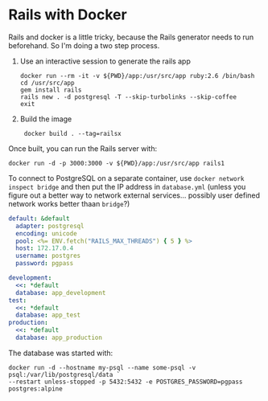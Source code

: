 # Rails with Docker

Rails and docker is a little tricky, because the Rails generator needs to run beforehand.
So I'm doing a two step process.

1. Use an interactive session to generate the rails app

    ```
    docker run --rm -it -v ${PWD}/app:/usr/src/app ruby:2.6 /bin/bash
    cd /usr/src/app
    gem install rails
    rails new . -d postgresql -T --skip-turbolinks --skip-coffee
    exit
    ```

2. Build the image

        docker build . --tag=railsx

Once built, you can run the Rails server with:

    docker run -d -p 3000:3000 -v ${PWD}/app:/usr/src/app rails1

To connect to PostgreSQL on a separate container, use `docker network inspect bridge` and then put the IP address in `database.yml` (unless you figure out a better way to network external services... possibly user defined network works better thaan `bridge`?)

```yaml
default: &default
  adapter: postgresql
  encoding: unicode
  pool: <%= ENV.fetch("RAILS_MAX_THREADS") { 5 } %>
  host: 172.17.0.4
  username: postgres
  password: pgpass

development:
  <<: *default
  database: app_development
test:
  <<: *default
  database: app_test
production:
  <<: *default
  database: app_production
```

The database was started with:

```
docker run -d --hostname my-psql --name some-psql -v psql:/var/lib/postgresql/data `
--restart unless-stopped -p 5432:5432 -e POSTGRES_PASSWORD=pgpass postgres:alpine
```
